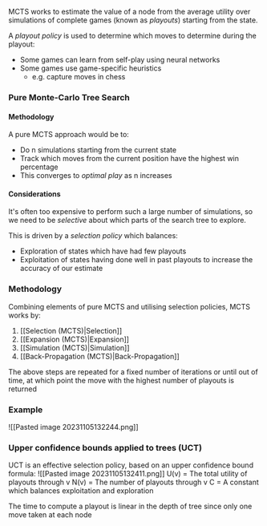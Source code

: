 MCTS works to estimate the value of a node from the average utility over simulations of complete games (known as *playouts*) starting from the state.

A *playout policy* is used to determine which moves to determine during the playout:
- Some games can learn from self-play using neural networks
- Some games use game-specific heuristics
	- e.g. capture moves in chess
### Pure Monte-Carlo Tree Search
#### Methodology
A pure MCTS approach would be to:
- Do n simulations starting from the current state
- Track which moves from the current position have the highest win percentage
- This converges to *optimal play* as n increases
#### Considerations
It's often too expensive to perform such a large number of simulations, so we need to be *selective* about which parts of the search tree to explore.

This is driven by a *selection policy* which balances:
- Exploration of states which have had few playouts
- Exploitation of states having done well in past playouts to increase the accuracy of our estimate
### Methodology
Combining elements of pure MCTS and utilising selection policies, MCTS works by:
1. [[Selection (MCTS)|Selection]]
2. [[Expansion (MCTS)|Expansion]]
3. [[Simulation (MCTS)|Simulation]]
4. [[Back-Propagation (MCTS)|Back-Propagation]]

The above steps are repeated for a fixed number of iterations or until out of time, at which point the move with the highest number of playouts is returned
### Example
![[Pasted image 20231105132244.png]]
### Upper confidence bounds applied to trees (UCT)
UCT is an effective selection policy, based on an upper confidence bound formula:
![[Pasted image 20231105132411.png]]
U(v) = The total utility of playouts through v
N(v) = The number of playouts through v
C = A constant which balances exploitation and exploration

The time to compute a playout is linear in the depth of tree since only one move taken at each node

